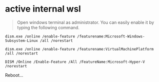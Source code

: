 # active internal wsl

> Open windows terminal as administrator. You can easily enable it by typing the following command.

```
dism.exe /online /enable-feature /featurename:Microsoft-Windows-Subsystem-Linux /all /norestart
```

```
dism.exe /online /enable-feature /featurename:VirtualMachinePlatform /all /norestart
```

```
DISM /Online /Enable-Feature /All /FeatureName:Microsoft-Hyper-V /norestart
```

Reboot...
